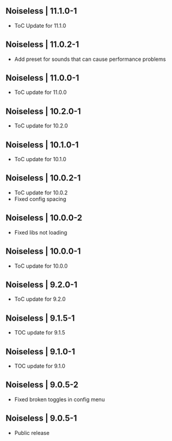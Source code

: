 Noiseless | 11.1.0-1
--------------------
- ToC Update for 11.1.0

Noiseless | 11.0.2-1
--------------------
- Add preset for sounds that can cause performance problems

Noiseless | 11.0.0-1
--------------------
- ToC update for 11.0.0

Noiseless | 10.2.0-1
--------------------
- ToC update for 10.2.0

Noiseless | 10.1.0-1
--------------------
- ToC update for 10.1.0

Noiseless | 10.0.2-1
--------------------
- ToC update for 10.0.2
- Fixed config spacing

Noiseless | 10.0.0-2
--------------------
- Fixed libs not loading

Noiseless | 10.0.0-1
--------------------
- ToC update for 10.0.0

Noiseless | 9.2.0-1
-------------------
- ToC update for 9.2.0

Noiseless | 9.1.5-1
-------------------
- TOC update for 9.1.5

Noiseless | 9.1.0-1
-------------------
- TOC update for 9.1.0

Noiseless | 9.0.5-2
-------------------
- Fixed broken toggles in config menu

Noiseless | 9.0.5-1
-------------------
- Public release